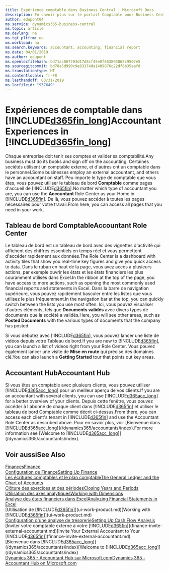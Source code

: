 ```yaml
---
title: Expérience comptable dans Business Central | Microsoft Docs
description: En savoir plus sur le portail Comptable pour Business Central et le tableau de bord Comptable qui prend en charge les comptables internes et externes de la société du client.
author: edupont04
ms.service: dynamics365-business-central
ms.topic: article
ms.devlang: na
ms.tgt_pltfrm: na
ms.workload: na
ms.search.keywords: accountant, accounting, financial report
ms.date: 04/01/2019
ms.author: edupont
ms.openlocfilehash: bd71ac867203d17d8cf45e0f863803068c9507e5
ms.sourcegitcommit: bd78a5d990c9e83174da1409076c22df8b35eafd
ms.translationtype: HT
ms.contentlocale: fr-FR
ms.lasthandoff: 03/31/2019
ms.locfileid: "937649"
---
```

# <a name="accountant-experiences-in-included365finlongincludesd365finlongmdmd"></a><span data-ttu-id="b8bd6-103">Expériences de comptable dans [!INCLUDE[d365fin_long](includes/d365fin_long_md.md)]</span><span class="sxs-lookup"><span data-stu-id="b8bd6-103">Accountant Experiences in [!INCLUDE[d365fin_long](includes/d365fin_long_md.md)]</span></span>
<span data-ttu-id="b8bd6-104">Chaque entreprise doit tenir ses comptes et valider sa comptabilité.</span><span class="sxs-lookup"><span data-stu-id="b8bd6-104">Any business must do its books and sign off on the accounting.</span></span> <span data-ttu-id="b8bd6-105">Certaines sociétés utilisent un comptable externe, et d'autres ont un comptable dans le personnel.</span><span class="sxs-lookup"><span data-stu-id="b8bd6-105">Some businesses employ an external accountant, and others have an accountant on staff.</span></span> <span data-ttu-id="b8bd6-106">Peu importe le type de comptable que vous êtes, vous pouvez utiliser le tableau de bord **Comptable** comme pages d'accueil de [!INCLUDE[d365fin](includes/d365fin_md.md)].</span><span class="sxs-lookup"><span data-stu-id="b8bd6-106">No matter which type of accountant you are, you can use the **Accountant** Role Center as your Home in [!INCLUDE[d365fin](includes/d365fin_md.md)].</span></span> <span data-ttu-id="b8bd6-107">De là, vous pouvez accéder à toutes les pages nécessaires pour votre travail.</span><span class="sxs-lookup"><span data-stu-id="b8bd6-107">From here, you can access all pages that you need in your work.</span></span>  

## <a name="accountant-role-center"></a><span data-ttu-id="b8bd6-108">Tableau de bord Comptable</span><span class="sxs-lookup"><span data-stu-id="b8bd6-108">Accountant Role Center</span></span>
<span data-ttu-id="b8bd6-109">Le tableau de bord est un tableau de bord avec des vignettes d'activité qui affichent des chiffres essentiels en temps réel et vous permettent d'accéder rapidement aux données.</span><span class="sxs-lookup"><span data-stu-id="b8bd6-109">The Role Center is a dashboard with activity tiles that show you real-time key figures and give you quick access to data.</span></span> <span data-ttu-id="b8bd6-110">Dans le ruban en haut de la page, vous avez accès à plusieurs actions, par exemple ouvrir les états et les états financiers les plus couramment utilisés dans Excel.</span><span class="sxs-lookup"><span data-stu-id="b8bd6-110">In the ribbon at the top of the page, you have access to more actions, such as opening the most commonly used financial reports and statements in Excel.</span></span> <span data-ttu-id="b8bd6-111">Dans la barre de navigation supérieure, vous pouvez rapidement basculer entre les listes que vous utilisez le plus fréquemment.</span><span class="sxs-lookup"><span data-stu-id="b8bd6-111">In the navigation bar at the top, you can quickly switch between the lists you use most often.</span></span> <span data-ttu-id="b8bd6-112">Ici, vous pouvez visualiser d'autres éléments, tels que **Documents validés** avec divers types de documents que la société a validés.</span><span class="sxs-lookup"><span data-stu-id="b8bd6-112">Here, you will see other areas, such as **Posted Documents** with the various types of documents that the company has posted.</span></span>  

<span data-ttu-id="b8bd6-113">Si vous débutez avec [!INCLUDE[d365fin](includes/d365fin_md.md)], vous pouvez lancer une liste de vidéos depuis votre Tableau de bord.</span><span class="sxs-lookup"><span data-stu-id="b8bd6-113">If you are new to [!INCLUDE[d365fin](includes/d365fin_md.md)], you can launch a list of videos right from your Role Center.</span></span> <span data-ttu-id="b8bd6-114">Vous pouvez également lancer une visite de **Mise en route** qui précise des domaines clé.</span><span class="sxs-lookup"><span data-stu-id="b8bd6-114">You can also launch a **Getting Started** tour that points out key areas.</span></span>  

## <a name="accountant-hub"></a><span data-ttu-id="b8bd6-115">Accountant Hub</span><span class="sxs-lookup"><span data-stu-id="b8bd6-115">Accountant Hub</span></span>
<span data-ttu-id="b8bd6-116">Si vous êtes un comptable avec plusieurs clients, vous pouvez utiliser [!INCLUDE[d365acc_long](includes/d365acc_long_md.md)] pour un meilleur aperçu de vos clients.</span><span class="sxs-lookup"><span data-stu-id="b8bd6-116">If you are an accountant with several clients, you can use [!INCLUDE[d365acc_long](includes/d365acc_long_md.md)] for a better overview of your clients.</span></span> <span data-ttu-id="b8bd6-117">Depuis cette fenêtre, vous pouvez accéder à l'abonné de chaque client dans [!INCLUDE[d365fin](includes/d365fin_md.md)] et utiliser le tableau de bord Comptable comme décrit ci-dessus.</span><span class="sxs-lookup"><span data-stu-id="b8bd6-117">From there, you can access each client's tenant in [!INCLUDE[d365fin](includes/d365fin_md.md)] and use the Accountant Role Center as described above.</span></span> <span data-ttu-id="b8bd6-118">Pour en savoir plus, voir [Bienvenue dans [!INCLUDE[d365acc_long](includes/d365acc_long_md.md)]](/dynamics365/accountants/index).</span><span class="sxs-lookup"><span data-stu-id="b8bd6-118">For more information see [Welcome to [!INCLUDE[d365acc_long](includes/d365acc_long_md.md)]](/dynamics365/accountants/index).</span></span>  

## <a name="see-also"></a><span data-ttu-id="b8bd6-119">Voir aussi</span><span class="sxs-lookup"><span data-stu-id="b8bd6-119">See Also</span></span>
[<span data-ttu-id="b8bd6-120">Finances</span><span class="sxs-lookup"><span data-stu-id="b8bd6-120">Finance</span></span>](finance.md)  
[<span data-ttu-id="b8bd6-121">Configuration de Finance</span><span class="sxs-lookup"><span data-stu-id="b8bd6-121">Setting Up Finance</span></span>](finance-setup-finance.md)  
[<span data-ttu-id="b8bd6-122">Les écritures comptables et le plan comptable</span><span class="sxs-lookup"><span data-stu-id="b8bd6-122">The General Ledger and the Chart of Accounts</span></span>](finance-general-ledger.md)  
[<span data-ttu-id="b8bd6-123">Clôture des exercices et des périodes</span><span class="sxs-lookup"><span data-stu-id="b8bd6-123">Closing Years and Periods</span></span>](year-close-years-periods.md)  
[<span data-ttu-id="b8bd6-124">Utilisation des axes analytiques</span><span class="sxs-lookup"><span data-stu-id="b8bd6-124">Working with Dimensions</span></span>](finance-dimensions.md)  
[<span data-ttu-id="b8bd6-125">Analyse des états financiers dans Excel</span><span class="sxs-lookup"><span data-stu-id="b8bd6-125">Analyzing Financial Statements in Excel</span></span>](finance-analyze-excel.md)  
<span data-ttu-id="b8bd6-126">[Utilisation de [!INCLUDE[d365fin](includes/d365fin_md.md)]](ui-work-product.md)</span><span class="sxs-lookup"><span data-stu-id="b8bd6-126">[Working with [!INCLUDE[d365fin](includes/d365fin_md.md)]](ui-work-product.md)</span></span>  
[<span data-ttu-id="b8bd6-127">Configuration d'une analyse de trésorerie</span><span class="sxs-lookup"><span data-stu-id="b8bd6-127">Setting Up Cash Flow Analysis</span></span>](finance-setup-cash-flow-analyses.md)  
<span data-ttu-id="b8bd6-128">[Inviter votre comptable externe à votre [!INCLUDE[d365fin](includes/d365fin_md.md)]](finance-invite-external-accountant.md)</span><span class="sxs-lookup"><span data-stu-id="b8bd6-128">[Invite Your External Accountant to Your [!INCLUDE[d365fin](includes/d365fin_md.md)]](finance-invite-external-accountant.md)</span></span>  
<span data-ttu-id="b8bd6-129">[Bienvenue dans [!INCLUDE[d365acc_long](includes/d365acc_long_md.md)]](/dynamics365/accountants/index)</span><span class="sxs-lookup"><span data-stu-id="b8bd6-129">[Welcome to [!INCLUDE[d365acc_long](includes/d365acc_long_md.md)]](/dynamics365/accountants/index)</span></span>  
[<span data-ttu-id="b8bd6-130">Dynamics 365 - Accountant Hub sur Microsoft.com</span><span class="sxs-lookup"><span data-stu-id="b8bd6-130">Dynamics 365 - Accountant Hub on Microsoft.com</span></span>](https://www.microsoft.com/en-us/dynamics365/financial-insights-for-accountants)  
